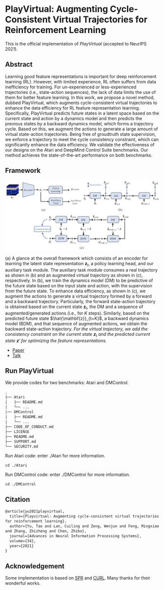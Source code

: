 # PlayVirtual: Augmenting Cycle-Consistent Virtual Trajectories for Reinforcement Learning

This is the official implementation of *PlayVirtual* (accepted to NeurIPS 2021).

## Abstract
Learning good feature representations is important for deep reinforcement learning (RL). However, with limited experience, RL often suffers from data inefficiency for training. For un-experienced or less-experienced trajectories (i.e., state-action sequences), the lack of data limits the use of them for better feature learning. In this work, we propose a novel method, dubbed PlayVirtual, which augments cycle-consistent virtual trajectories to enhance the data efficiency for RL feature representation learning. Specifically, PlayVirtual predicts future states in a latent space based on the current state and action by a dynamics model and then predicts the previous states by a backward dynamics model, which forms a trajectory cycle. Based on this, we augment the actions to generate a large amount of virtual state-action trajectories. Being free of groudtruth state supervision, we enforce a trajectory to meet the cycle consistency constraint, which can significantly enhance the data efficiency. We validate the effectiveness of our designs on the Atari and DeepMind Control Suite benchmarks. Our method achieves the state-of-the-art performance on both benchmarks.

## Framework

![image](./Atari/figs/framework.png)

(a) A glance at the overall framework which consists of an encoder for learning the latent state representation $\mathbf{z}_t$, a policy learning head, and our auxiliary task module. The auxiliary task module consumes a real trajectory as shown in (b) and an augmented virtual trajectory as shown in (c), respectively. In (b), we train the dynamics model (DM) to be predictive of the future state based on the input state and action, with the supervision from the future state. To enhance data efficiency, as shown in (c), we augment the actions to generate a virtual trajectory formed by a forward and a backward trajectory. Particularly, the forward state-action trajectory is obtained based on the current state $\mathbf{z}_t$, the DM and a sequence of augmented/generated actions (i.e., for $K$ steps). Similarly, based on the predicted future state $\hat{\mathbf{z}}_{t+K}$, a backward dynamics model (BDM), and that sequence of augmented actions, we obtain the backward state-action trajectory. *For the virtual trajectory, we add the consistency constraint on the current state $\mathbf{z}_t$ and the predicted current state $\mathbf{z}'$ for optimizing the feature representations.*


- [Paper](https://openreview.net/forum?id=GSHFVNejxs7&referrer=%5BAuthor%20Console%5D(%2Fgroup%3Fid%3DNeurIPS.cc%2F2021%2FConference%2FAuthors%23your-submissions))
- [Talk](https://recorder-v3.slideslive.com/#/share?share=49190&s=d537bfb4-ae97-42b4-b4d3-c50f1f607df8)

  
## Run PlayVirtual
We provide codes for two benchmarks: Atari and DMControl.
~~~
.
├── Atari
|   ├── README.md
|   └── ...
|── DMControl
|   ├── README.md
|   └── ...
├── CODE_OF_CONDUCT.md
├── LICENSE
├── README.md
├── SUPPORT.md
└── SECURITY.md
~~~

Run Atari code: enter ./Atari for more information.
~~~
cd ./Atari
~~~
Run DMControl code: enter ./DMControl for more information.
~~~
cd ./DMControl
~~~

## Citation
  ```
  @article{yu2021playvirtual,
    title={Playvirtual: Augmenting cycle-consistent virtual trajectories for reinforcement learning},
    author={Yu, Tao and Lan, Cuiling and Zeng, Wenjun and Feng, Mingxiao and Zhang, Zhizheng and Chen, Zhibo},
    journal={Advances in Neural Information Processing Systems},
    volume={34},
    year={2021}
  }
  ```
  
## Acknowledgement

Some implementation is based on [SPR](https://github.com/mila-iqia/spr) and [CURL](https://github.com/MishaLaskin/curl). Many thanks for their wonderful works.
